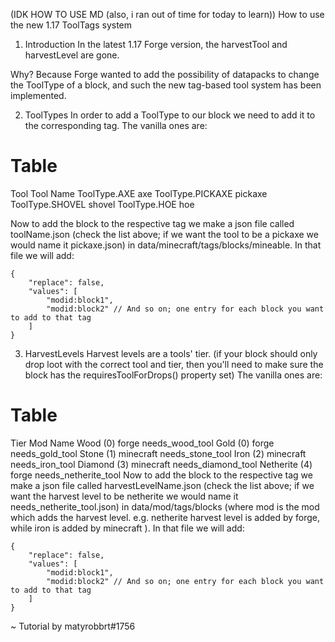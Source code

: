 (IDK HOW TO USE MD (also, i ran out of time for today to learn))
How to use the new 1.17 ToolTags system
1. Introduction
In the latest 1.17 Forge version, the harvestTool and harvestLevel are gone.

Why? Because Forge wanted to add the possibility of datapacks to change the ToolType of a block, and such the new tag-based tool system has been implemented.

2. ToolTypes
In order to add a ToolType to our block we need to add it to the corresponding tag. The vanilla ones are:

# Table
Tool	Tool Name
ToolType.AXE	axe
ToolType.PICKAXE	pickaxe
ToolType.SHOVEL	shovel
ToolType.HOE	hoe

Now to add the block to the respective tag we make a json file called toolName.json (check the list above; if we want the tool to be a pickaxe we would name it pickaxe.json) in data/minecraft/tags/blocks/mineable. In that file we will add:


```
{
    "replace": false,
    "values": [
        "modid:block1",
        "modid:block2" // And so on; one entry for each block you want to add to that tag
    ]
}
```


3. HarvestLevels
Harvest levels are a tools' tier. (if your block should only drop loot with the correct tool and tier, then you'll need to make sure the block has the requiresToolForDrops() property set) The vanilla ones are:

# Table
Tier	Mod	Name
Wood (0)	forge	needs_wood_tool
Gold (0)	forge	needs_gold_tool
Stone (1)	minecraft	needs_stone_tool
Iron (2)	minecraft	needs_iron_tool
Diamond (3)	minecraft	needs_diamond_tool
Netherite (4)	forge	needs_netherite_tool
Now to add the block to the respective tag we make a json file called harvestLevelName.json (check the list above; if we want the harvest level to be netherite we would name it needs_netherite_tool.json) in data/mod/tags/blocks (where mod is the mod which adds the harvest level. e.g. netherite harvest level is added by forge, while iron is added by minecraft ). In that file we will add:


```
{
    "replace": false,
    "values": [
        "modid:block1",
        "modid:block2" // And so on; one entry for each block you want to add to that tag
    ]
}
```
                        
~ Tutorial by matyrobbrt#1756